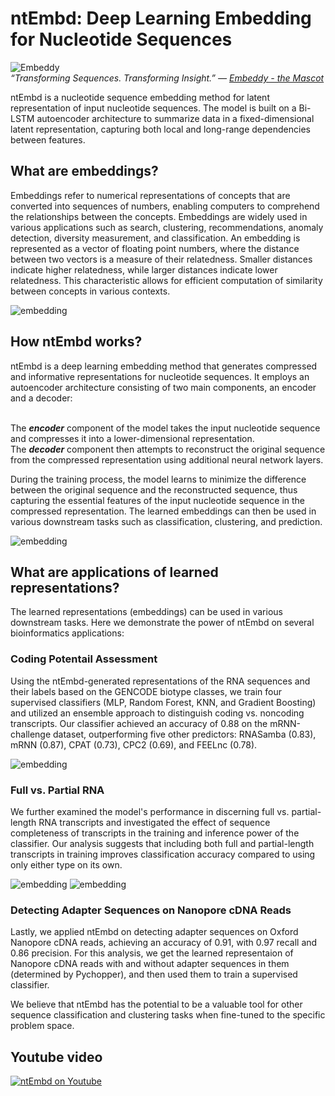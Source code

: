 # ntEmbd: Deep Learning Embedding for Nucleotide Sequences

![Embeddy](assets/ntEmbd_logo_mascot.png)
<br/>*“Transforming Sequences. Transforming Insight.” — [Embeddy - the Mascot](https://www.saberhq.com/blog/ntembd)*

ntEmbd is a nucleotide sequence embedding method for latent representation of input nucleotide sequences. The model is built on a Bi-LSTM autoencoder architecture to summarize data in a fixed-dimensional latent representation, capturing both local and long-range dependencies between features.

## What are embeddings?
Embeddings refer to numerical representations of concepts that are converted into sequences of numbers, enabling computers to comprehend the relationships between the concepts. Embeddings are widely used in various applications such as search, clustering, recommendations, anomaly detection, diversity measurement, and classification. An embedding is represented as a vector of floating point numbers, where the distance between two vectors is a measure of their relatedness. Smaller distances indicate higher relatedness, while larger distances indicate lower relatedness. This characteristic allows for efficient computation of similarity between concepts in various contexts.

![embedding](assets/merged_gif_RNA.gif)

## How ntEmbd works?
ntEmbd is a deep learning embedding method that generates compressed and informative representations for nucleotide sequences. It employs an autoencoder architecture consisting of two main components, an encoder and a decoder:

<br/>The **_encoder_** component of the model takes the input nucleotide sequence and compresses it into a lower-dimensional representation.
<br/>The **_decoder_** component then attempts to reconstruct the original sequence from the compressed representation using additional neural network layers. 

During the training process, the model learns to minimize the difference between the original sequence and the reconstructed sequence, thus capturing the essential features of the input nucleotide sequence in the compressed representation. The learned embeddings can then be used in various downstream tasks such as classification, clustering, and prediction.

![embedding](assets/ntEmbd%20-%20with%20latent%20space.png)


## What are applications of learned representations?
The learned representations (embeddings) can be used in various downstream tasks. Here we demonstrate the power of ntEmbd on several bioinformatics applications:

### Coding Potentail Assessment
Using the ntEmbd-generated representations of the RNA sequences and their labels based on the GENCODE biotype classes, we train four supervised classifiers (MLP, Random Forest, KNN, and Gradient Boosting) and utilized an ensemble approach to distinguish coding vs. noncoding transcripts. Our classifier achieved an accuracy of 0.88 on the mRNN-challenge dataset, outperforming five other predictors: RNASamba (0.83), mRNN (0.87), CPAT (0.73), CPC2 (0.69), and FEELnc (0.78).

![embedding](assets/coding%20vs%20noncoding%20analysis.png)

### Full vs. Partial RNA
We further examined the model's performance in discerning full vs. partial-length RNA transcripts and investigated the effect of sequence completeness of transcripts in the training and inference power of the classifier. Our analysis suggests that including both full and partial-length transcripts in training improves classification accuracy compared to using only either type on its own.

![embedding](assets/full%20vs%20partial%20length.png)
![embedding](assets/full%20vs%20partial%20-%203%20models.png)

### Detecting Adapter Sequences on Nanopore cDNA Reads
Lastly, we applied ntEmbd on detecting adapter sequences on Oxford Nanopore cDNA reads, achieving an accuracy of 0.91, with 0.97 recall and 0.86 precision. For this analysis, we get the learned representaion of Nanopore cDNA reads with and without adapter sequences in them (determined by Pychopper), and then used them to train a supervised classifier. 

We believe that ntEmbd has the potential to be a valuable tool for other sequence classification and clustering tasks when fine-tuned to the specific problem space.

## Youtube video

[![ntEmbd on Youtube](https://img.youtube.com/vi/nToreGP8Jd8/0.jpg)](https://www.youtube.com/watch?v=cevepibRu8I)

